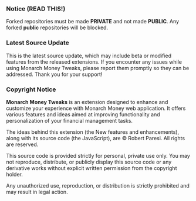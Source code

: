 ### Notice (READ THIS!)

Forked repositories must be made **PRIVATE** and not made **PUBLIC**.  Any forked **public** repositories will be blocked.

### Latest Source Update

This is the latest source update, which may include beta or modified features from the released extensions. If you encounter any issues while using Monarch Money Tweaks, please report them promptly so they can be addressed. Thank you for your support!

### Copyright Notice

**Monarch Money Tweaks** is an extension designed to enhance and customize your experience with Monarch Money web application. It offers various features and ideas aimed at improving functionality and personalization of your financial management tasks.

The ideas behind this extension (the New features and enhancements), along with its source code (the JavaScript), are © Robert Paresi. All rights are reserved.

This source code is provided strictly for personal, private use only. You may not reproduce, distribute, or publicly display this source code or any derivative works without explicit written permission from the copyright holder.

Any unauthorized use, reproduction, or distribution is strictly prohibited and may result in legal action.

